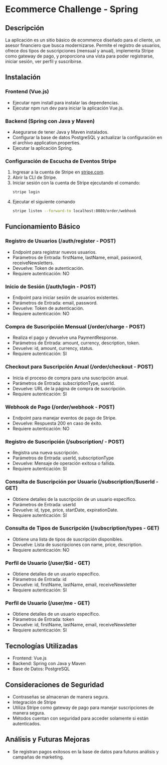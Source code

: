 # Ecommerce Challenge - Spring
## Descripción
La aplicación es un sitio básico de ecommerce diseñado para el cliente, un asesor financiero que busca modernizarse. Permite el registro de usuarios, ofrece dos tipos de suscripciones (mensual y anual), implementa Stripe como gateway de pago, y proporciona una vista para poder registrarse, iniciar sesión, ver perfil y suscribirse.

## Instalación
### Frontend (Vue.js)
* Ejecutar npm install para instalar las dependencias.
* Ejecutar npm run dev para iniciar la aplicación Vue.js.
### Backend (Spring con Java y Maven)
* Asegurarse de tener Java y Maven instalados.
* Configurar la base de datos PostgreSQL y actualizar la configuración en el archivo application.properties.
* Ejecutar la aplicación Spring.
### Configuración de Escucha de Eventos Stripe
1. Ingresar a la cuenta de Stripe en [stripe.com](https://stripe.com).
2. Abrir la CLI de Stripe.
3. Iniciar sesión con la cuenta de Stripe ejecutando el comando: 
   ```bash
   stripe login
4. Ejecutar el siguiente comando
   ```bash
   stripe listen --forward-to localhost:8080/order/webhook

## Funcionamiento Básico
### Registro de Usuarios (/auth/register - POST)
* Endpoint para registrar nuevos usuarios.
* Parámetros de Entrada: firstName, lastName, email, password, receiveNewsletters.
* Devuelve: Token de autenticación.
* Requiere autenticación: NO

### Inicio de Sesión (/auth/login - POST)
* Endpoint para iniciar sesión de usuarios existentes.
* Parámetros de Entrada: email, password.
* Devuelve: Token de autenticación.
* Requiere autenticación: NO

### Compra de Suscripción Mensual (/order/charge - POST)
* Realiza el pago y devuelve una PaymentResponse.
* Parámetros de Entrada: amount, currency, description, token.
* Devuelve: id, amount, currency, status.
* Requiere autenticación: SI

### Checkout para Suscripción Anual (/order/checkout - POST)
* Inicia el proceso de compra para una suscripción anual.
* Parámetros de Entrada: subscriptionType, userId.
* Devuelve: URL de la página de compra de suscripción.
* Requiere autenticación: SI

### Webhook de Pago (/order/webhook - POST)
* Endpoint para manejar eventos de pago de Stripe.
* Devuelve: Respuesta 200 en caso de éxito.
* Requiere autenticación: NO

### Registro de Suscripción (/subscription/ - POST)
* Registra una nueva suscripción.
* Parámetros de Entrada: userId, subscriptionType
* Devuelve: Mensaje de operación exitosa o fallida.
* Requiere autenticación: SI

### Consulta de Suscripción por Usuario (/subscription/$userId - GET)
* Obtiene detalles de la suscripción de un usuario específico.
* Parámetros de Entrada: userId
* Devuelve: id, type, price, startDate, expirationDate.
* Requiere autenticación: SI

### Consulta de Tipos de Suscripción (/subscription/types - GET)
* Obtiene una lista de tipos de suscripción disponibles.
* Devuelve: Lista de suscripciones con name, price, description.
* Requiere autenticación: NO

### Perfil de Usuario (/user/$id - GET)
* Obtiene detalles de un usuario específico.
* Párametros de Entrada: id
* Devuelve: id, firstName, lastName, email, receiveNewsletter
* Requiere autenticación: SI

### Perfil de Usuario (/user/me - GET)
* Obtiene detalles de un usuario específico.
* Párametros de Entrada: token
* Devuelve: id, firstName, lastName, email, receiveNewsletter
* Requiere autenticación: SI

## Tecnologías Utilizadas
* Frontend: Vue.js
* Backend: Spring con Java y Maven
* Base de Datos: PostgreSQL
## Consideraciones de Seguridad
* Contraseñas se almacenan de manera segura.
* Integración de Stripe
* Utiliza Stripe como gateway de pago para manejar suscripciones de manera segura.
* Métodos cuentan con seguridad para acceder solamente si están autenticados.
## Análisis y Futuras Mejoras
* Se registran pagos exitosos en la base de datos para futuros análisis y campañas de marketing.
